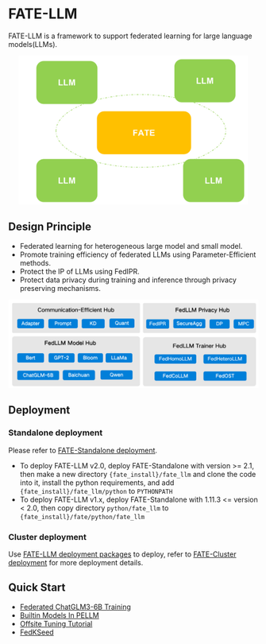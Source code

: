# FATE-LLM
FATE-LLM is a framework to support federated learning for large language models(LLMs).
<div align="center">
  <img src="./doc/images/fate-llm-show.png" height="300">
</div>

## Design Principle
- Federated learning for heterogeneous large model and small model.
- Promote training efficiency of federated LLMs using Parameter-Efficient methods.
- Protect the IP of LLMs using FedIPR.
- Protect data privacy during training and inference through privacy preserving mechanisms.
<div align="center">
  <img src="./doc/images/fate-llm-plan.png">
</div>

## Deployment

### Standalone deployment
Please refer to [FATE-Standalone deployment](https://github.com/FederatedAI/FATE#standalone-deployment).  
* To deploy FATE-LLM v2.0, deploy FATE-Standalone with version >= 2.1, then make a new directory `{fate_install}/fate_llm` and clone the code into it, install the python requirements, and add `{fate_install}/fate_llm/python` to `PYTHONPATH` 
* To deploy FATE-LLM v1.x, deploy FATE-Standalone with 1.11.3 <= version < 2.0, then copy directory `python/fate_llm` to `{fate_install}/fate/python/fate_llm` 

### Cluster deployment
Use [FATE-LLM deployment packages](https://github.com/FederatedAI/FATE/wiki/Download#llm%E9%83%A8%E7%BD%B2%E5%8C%85) to deploy,  refer to [FATE-Cluster deployment](https://github.com/FederatedAI/FATE#cluster-deployment) for more deployment details.

## Quick Start
- [Federated ChatGLM3-6B Training](./doc/tutorial/parameter_efficient_llm/ChatGLM3-6B_ds.ipynb)
- [Builtin Models In PELLM](./doc/tutorial/builtin_pellm_models.md)
- [Offsite Tuning Tutorial](./doc/tutorial/offsite_tuning/Offsite_tuning_tutorial.ipynb)
- [FedKSeed](./doc/tutorial/fedkseed/fedkseed-example.ipynb)